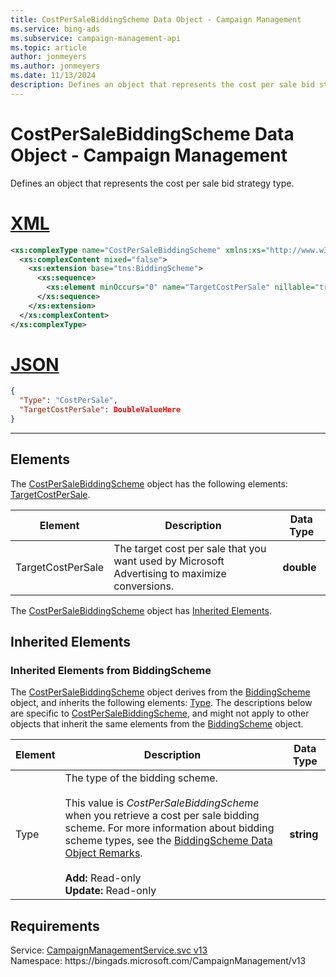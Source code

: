 ```yaml
---
title: CostPerSaleBiddingScheme Data Object - Campaign Management
ms.service: bing-ads
ms.subservice: campaign-management-api
ms.topic: article
author: jonmeyers
ms.author: jonmeyers
ms.date: 11/13/2024
description: Defines an object that represents the cost per sale bid strategy type.
---
```

# CostPerSaleBiddingScheme Data Object - Campaign Management
Defines an object that represents the cost per sale bid strategy type.

# [XML](#tab/xml)

```xml
<xs:complexType name="CostPerSaleBiddingScheme" xmlns:xs="http://www.w3.org/2001/XMLSchema">
  <xs:complexContent mixed="false">
    <xs:extension base="tns:BiddingScheme">
      <xs:sequence>
        <xs:element minOccurs="0" name="TargetCostPerSale" nillable="true" type="xs:double" />
      </xs:sequence>
    </xs:extension>
  </xs:complexContent>
</xs:complexType>
```

# [JSON](#tab/json)

```json
{
  "Type": "CostPerSale",
  "TargetCostPerSale": DoubleValueHere
}
```

-----

## <a name="elements"></a>Elements

The [CostPerSaleBiddingScheme](costpersalebiddingscheme.md) object has the following elements: [TargetCostPerSale](#targetcostpersale).

|Element|Description|Data Type|
|-----------|---------------|-------------|
|<a name="targetcostpersale"></a>TargetCostPerSale|The target cost per sale that you want used by Microsoft Advertising to maximize conversions.|**double**|

The [CostPerSaleBiddingScheme](costpersalebiddingscheme.md) object has [Inherited Elements](#inheritedelements).

## <a name="inheritedelements"></a>Inherited Elements

### <a name="inheritedelementsbiddingscheme"></a>Inherited Elements from BiddingScheme
The [CostPerSaleBiddingScheme](costpersalebiddingscheme.md) object derives from the [BiddingScheme](biddingscheme.md) object, and inherits the following elements: [Type](#type). The descriptions below are specific to [CostPerSaleBiddingScheme](costpersalebiddingscheme.md), and might not apply to other objects that inherit the same elements from the [BiddingScheme](biddingscheme.md) object.  

|Element|Description|Data Type|
|-----------|---------------|-------------|
|<a name="type"></a>Type|The type of the bidding scheme.<br/><br/>This value is *CostPerSaleBiddingScheme* when you retrieve a cost per sale bidding scheme. For more information about bidding scheme types, see the [BiddingScheme Data Object Remarks](biddingscheme.md#remarks).<br/><br/>**Add:** Read-only<br/>**Update:** Read-only|**string**|

## Requirements
Service: [CampaignManagementService.svc v13](https://campaign.api.bingads.microsoft.com/Api/Advertiser/CampaignManagement/v13/CampaignManagementService.svc)  
Namespace: https\://bingads.microsoft.com/CampaignManagement/v13  

